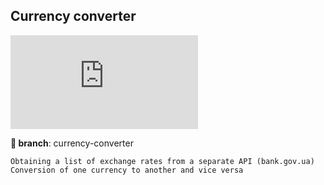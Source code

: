 ## Currency converter
![](https://files.fm/thumb_show.php?i=y3ksgdaxs)

**🌿 branch**: currency-converter

    Obtaining a list of exchange rates from a separate API (bank.gov.ua)
    Conversion of one currency to another and vice versa

